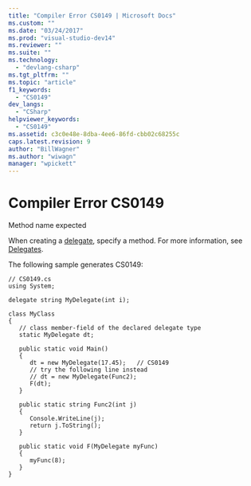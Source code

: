 ```yaml
---
title: "Compiler Error CS0149 | Microsoft Docs"
ms.custom: ""
ms.date: "03/24/2017"
ms.prod: "visual-studio-dev14"
ms.reviewer: ""
ms.suite: ""
ms.technology: 
  - "devlang-csharp"
ms.tgt_pltfrm: ""
ms.topic: "article"
f1_keywords: 
  - "CS0149"
dev_langs: 
  - "CSharp"
helpviewer_keywords: 
  - "CS0149"
ms.assetid: c3c0e48e-8dba-4ee6-86fd-cbb02c68255c
caps.latest.revision: 9
author: "BillWagner"
ms.author: "wiwagn"
manager: "wpickett"
---
```

# Compiler Error CS0149
Method name expected  
  
 When creating a [delegate](../../csharp/language-reference/keywords/delegate.md), specify a method. For more information, see [Delegates](../../csharp/programming-guide/delegates/index.md).  
  
 The following sample generates CS0149:  
  
```  
// CS0149.cs  
using System;  
  
delegate string MyDelegate(int i);  
  
class MyClass  
{  
   // class member-field of the declared delegate type  
   static MyDelegate dt;     
  
   public static void Main()  
   {  
      dt = new MyDelegate(17.45);   // CS0149  
      // try the following line instead  
      // dt = new MyDelegate(Func2);  
      F(dt);  
   }  
  
   public static string Func2(int j)  
   {  
      Console.WriteLine(j);  
      return j.ToString();  
   }  
  
   public static void F(MyDelegate myFunc)  
   {  
      myFunc(8);  
   }  
}  
```
